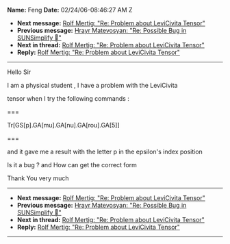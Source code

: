 **Name:** Feng
**Date:** 02/24/06-08:46:27 AM Z

  - **Next message:** [Rolf Mertig: "Re: Problem about LeviCivita
    Tensor"](0353.html)
  - **Previous message:** [Hrayr Matevosyan: "Re: Possible Bug in
    SUNSimplify &#24;"](0351.html)
  - **Next in thread:** [Rolf Mertig: "Re: Problem about LeviCivita
    Tensor"](0353.html)
  - **Reply:** [Rolf Mertig: "Re: Problem about LeviCivita
    Tensor"](0353.html)

-----

Hello Sir  

I am a physical student , I have a problem with the LeviCivita  

tensor when I try the following commands :  

\===  

Tr[GS[p].GA[mu].GA[nu].GA[rou].GA[5]]  

\===  

and it gave me a result with the letter p in the epsilon's index
position  

Is it a bug ? and How can get the correct form  

Thank You very much  

-----

  - **Next message:** [Rolf Mertig: "Re: Problem about LeviCivita
    Tensor"](0353.html)
  - **Previous message:** [Hrayr Matevosyan: "Re: Possible Bug in
    SUNSimplify &#24;"](0351.html)
  - **Next in thread:** [Rolf Mertig: "Re: Problem about LeviCivita
    Tensor"](0353.html)
  - **Reply:** [Rolf Mertig: "Re: Problem about LeviCivita
    Tensor"](0353.html)

-----

